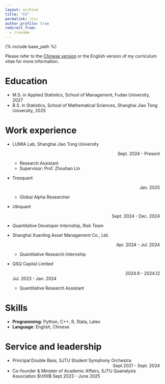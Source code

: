 ```yaml
---
layout: archive
title: "CV"
permalink: /cv/
author_profile: true
redirect_from:
  - /resume
---
```


{% include base_path %}

Please refer to the [Chinese version](../files/CV_Chinese.pdf) or the English version of my curriculum vitae for more information.

Education
======
* M.S. in Applied Statistics, School of Management, Fudan University, 2027
* B.S. in Statistics, School of Mathematical Sciences, Shanghai Jiao Tong University, 2025

Work experience
======
* LUMIA Lab, Shanghai Jiao Tong University<div style="text-align: right;">Sept. 2024 - Present</div>
  * Research Assistant 
  * Supervisor: Prof. Zhouhan Lin

* Trexquant <div style="text-align: right;"> Jan. 2025</div> 
  * Global Alpha Researcher

*  Ubiquant <div style="text-align: right;"> Sept. 2024 - Dec. 2024</div> 
  * Quantitative Developer Internship, Risk Team

* Shanghai Xuanling Asset Management Co., Ltd. <div style="text-align: right;"> Apr. 2024 - Jul. 2024</div> 
  * Quantitative Research Internship

* QSQ Capital Limited <div style="text-align: right;"> 2024.9 - 2024.12</div> Jul. 2023 - Jan. 2024 </div>
  * Quantitative Research Assistant
  
Skills
======
* **Programming**: Python, C++, R, Stata, Latex
* **Language**: English, Chinese

Service and leadership
======
* Principal Double Bass, SJTU Student Symphony Orchestra<div style="text-align: right;">Sept.2021 - Sept. 2024</div>
* Co-founder & Minister of Academic Affairs, SJTU Quanalysis Association $\hfill$ Sept.2023 - June 2025
